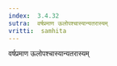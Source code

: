 ```yaml
---
index:  3.4.32
sutra:  वर्षप्रमाण ऊलोपश्चास्यान्यतरास्यम्
vritti:  samhita 
---
```


वर्षप्रमाण ऊलोपश्चास्यान्यतरास्यम्


